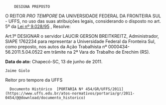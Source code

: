         DESIGNA PREPOSTO  

O REITOR  *PRO TEMPORE*  DA UNIVERSIDADE FEDERAL DA FRONTEIRA SUL - UFFS, no uso das suas atribuições legais, considerando o disposto no art. 5º da  [Lei nº 9.028/95](http://www.planalto.gov.br/ccivil_03/leis/L9028.htm) , Resolve:

 Art.1º DESIGNAR o servidor LAUCIR GERSON BREITKREITZ, Administrador, SIAPE 1762234 para representar a Universidade Federal da Fronteira Sul, como preposto, nos autos da Ação Trabalhista nº 0000434-56.2011.5.04.0522 em trâmite na 2ª Vara do Trabalho de Erechim (RS).

  

   **Data do ato:** Chapecó-SC, 13 de junho de 2011.   
 

    Jaime Giolo    
 Reitor pro tempore da UFFS 

      Documento Histórico  [PORTARIA Nº 454/GR/UFFS/2011](https://www.uffs.edu.br/atos-normativos/portaria/gr/2011-0454/@@download/documento_historico)     
      